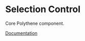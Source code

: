 # Selection Control

Core Polythene component.

[Documentation](../../docs/components/selection-control.md)
